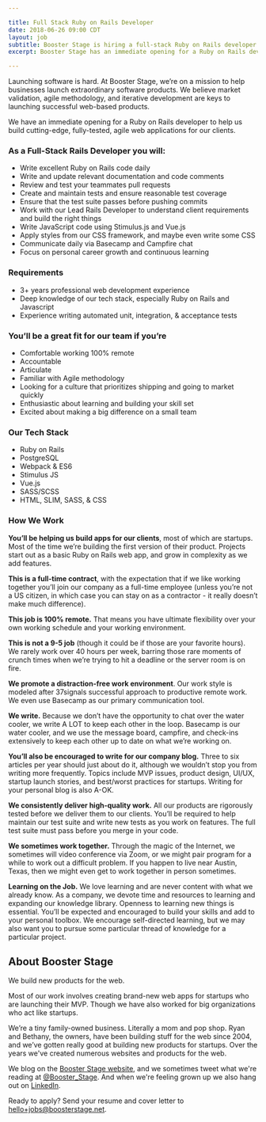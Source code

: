 ```yaml
---

title: Full Stack Ruby on Rails Developer
date: 2018-06-26 09:00 CDT
layout: job
subtitle: Booster Stage is hiring a full-stack Ruby on Rails developer.
excerpt: Booster Stage has an immediate opening for a Ruby on Rails developer to help us build cutting-edge, fully-tested, agile web applications for our clients. 

---
```


Launching software is hard. At Booster Stage, we’re on a mission to help businesses launch extraordinary software products. We believe market validation, agile methodology, and iterative development are keys to launching successful web-based products. 

We have an immediate opening for a Ruby on Rails developer to help us build cutting-edge, fully-tested, agile web applications for our clients. 

### As a Full-Stack Rails Developer you will: 
- Write excellent Ruby on Rails code daily
- Write and update relevant documentation and code comments
- Review and test your teammates pull requests
- Create and maintain tests and ensure reasonable test coverage
- Ensure that the test suite passes before pushing commits
- Work with our Lead Rails Developer to understand client requirements and build the right things
- Write JavaScript code using Stimulus.js and Vue.js
- Apply styles from our CSS framework, and maybe even write some CSS
- Communicate daily via Basecamp and Campfire chat
- Focus on personal career growth and continuous learning

### Requirements
- 3+ years professional web development experience
- Deep knowledge of our tech stack, especially Ruby on Rails and Javascript
- Experience writing automated unit, integration, & acceptance tests

### You’ll be a great fit for our team if you’re
- Comfortable working 100% remote
- Accountable
- Articulate
- Familiar with Agile methodology
- Looking for a culture that prioritizes shipping and going to market quickly
- Enthusiastic about learning and building your skill set
- Excited about making a big difference on a small team

### Our Tech Stack
- Ruby on Rails
- PostgreSQL
- Webpack & ES6
- Stimulus JS
- Vue.js
- SASS/SCSS
- HTML, SLIM, SASS, & CSS

### How We Work

**You’ll be helping us build apps for our clients**, most of which are startups. Most of the time we’re building the first version of their product. Projects start out as a basic Ruby on Rails web app, and grow in complexity as we add features.

**This is a full-time contract**, with the expectation that if we like working together you’ll join our company as a full-time employee (unless you’re not a US citizen, in which case you can stay on as a contractor - it really doesn’t make much difference).

**This job is 100% remote.** That means you have ultimate flexibility over your own working schedule and your working environment.

**This is not a 9-5 job** (though it could be if those are your favorite hours). We rarely work over 40 hours per week, barring those rare moments of crunch times when we’re trying to hit a deadline or the server room is on fire.

**We promote a distraction-free work environment**. Our work style is modeled after 37signals successful approach to productive remote work. We even use Basecamp as our primary communication tool.

**We write.** Because we don’t have the opportunity to chat over the water cooler, we write A LOT to keep each other in the loop. Basecamp is our water cooler, and we use the message board, campfire, and check-ins extensively to keep each other up to date on what we’re working on.

**You’ll also be encouraged to write for our company blog.** Three to six articles per year should just about do it, although we wouldn’t stop you from writing more frequently. Topics include MVP issues, product design, UI/UX, startup launch stories, and best/worst practices for startups. Writing for your personal blog is also A-OK. 

**We consistently deliver high-quality work.** All our products are rigorously tested before we deliver them to our clients. You’ll be required to help maintain our test suite and write new tests as you work on features. The full test suite must pass before you merge in your code.

**We sometimes work together.** Through the magic of the Internet, we sometimes will video conference via Zoom, or we might pair program for a while to work out a difficult problem. If you happen to live near Austin, Texas, then we might even get to work together in person sometimes. 

**Learning on the Job.** We love learning and are never content with what we already know. As a company, we devote time and resources to learning and expanding our knowledge library. Openness to learning new things is essential. You’ll be expected and encouraged to build your skills and add to your personal toolbox. We encourage self-directed learning, but we may also want you to pursue some particular thread of knowledge for a particular project. 



## About Booster Stage

We build new products for the web. 

Most of our work involves creating brand-new web apps for startups who are launching their MVP. Though we have also worked for big organizations who act like startups. 

We’re a tiny family-owned business. Literally a mom and pop shop. Ryan and Bethany, the owners, have been building stuff for the web since 2004, and we’ve gotten really good at building new products for startups. Over the years we've created numerous websites and products for the web.

We blog on the [Booster Stage website](https://boosterstage.net/articles), and
we sometimes tweet what we're reading at
[@Booster_Stage](https://twitter.com/Booster_Stage). And when we're feeling
grown up we also hang out on [LinkedIn](https://www.linkedin.com/company/1292733/).


Ready to apply? Send your resume and cover letter to hello+jobs@boosterstage.net. 
